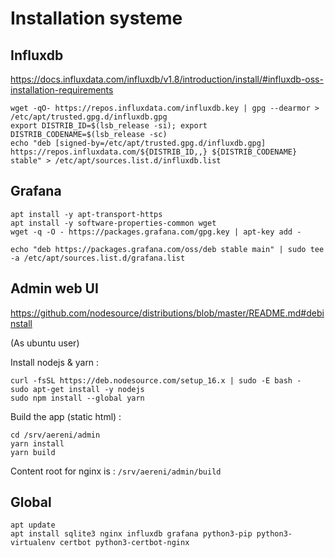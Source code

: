 # Installation systeme

## Influxdb
https://docs.influxdata.com/influxdb/v1.8/introduction/install/#influxdb-oss-installation-requirements

```
wget -qO- https://repos.influxdata.com/influxdb.key | gpg --dearmor > /etc/apt/trusted.gpg.d/influxdb.gpg
export DISTRIB_ID=$(lsb_release -si); export DISTRIB_CODENAME=$(lsb_release -sc)
echo "deb [signed-by=/etc/apt/trusted.gpg.d/influxdb.gpg] https://repos.influxdata.com/${DISTRIB_ID,,} ${DISTRIB_CODENAME} stable" > /etc/apt/sources.list.d/influxdb.list
```

## Grafana

```
apt install -y apt-transport-https
apt install -y software-properties-common wget
wget -q -O - https://packages.grafana.com/gpg.key | apt-key add -

echo "deb https://packages.grafana.com/oss/deb stable main" | sudo tee -a /etc/apt/sources.list.d/grafana.list

```


## Admin web UI

https://github.com/nodesource/distributions/blob/master/README.md#debinstall

(As ubuntu user)

Install nodejs & yarn :
```
curl -fsSL https://deb.nodesource.com/setup_16.x | sudo -E bash -
sudo apt-get install -y nodejs
sudo npm install --global yarn
```

Build the app (static html) :
```
cd /srv/aereni/admin
yarn install
yarn build
```

Content root for nginx is : `/srv/aereni/admin/build`


## Global

```
apt update
apt install sqlite3 nginx influxdb grafana python3-pip python3-virtualenv certbot python3-certbot-nginx
```




